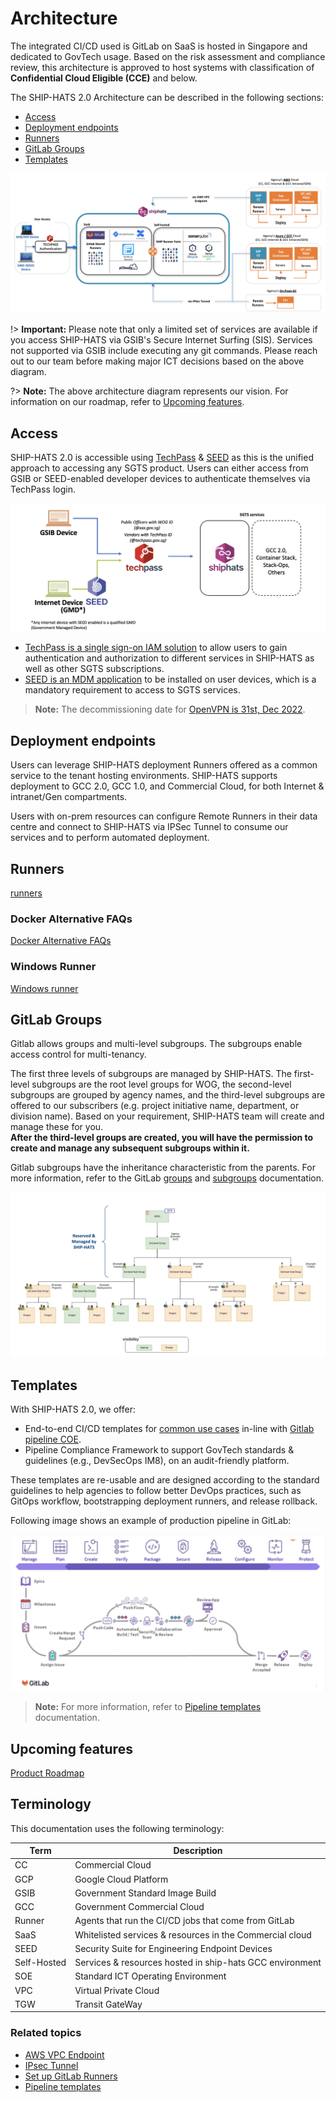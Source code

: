 # Architecture

The integrated CI/CD used is GitLab on SaaS is hosted in Singapore and dedicated to GovTech usage. Based on the risk assessment and compliance review, this architecture is approved to host systems with classification of **Confidential Cloud Eligible (CCE)** and below.



The SHIP-HATS 2.0 Architecture can be described in the following sections: 
- [Access](#access)
- [Deployment endpoints](#deployment-endpoints)
- [Runners](#runners)
- [GitLab Groups](#gitlab-groups)
- [Templates](#templates)


![Architecture](./images/architecture.png)

!> **Important:** Please note that only a limited set of services are available if you access SHIP-HATS via GSIB's Secure Internet Surfing (SIS). Services not supported via GSIB include executing any git commands. Please reach out to our team before making major ICT decisions based on the above diagram. 

<!--Please note that GSIB rules and policies apply as always that may lead to limited services available on GSIB. Before finalizing any changes to your environment based on the above diagram, please reach out to our team.-->

?> **Note:** The above architecture diagram represents our vision. For information on our roadmap, refer to [Upcoming features](#upcoming-features). 

## Access

SHIP-HATS 2.0 is accessible using [TechPass](https://docs.developer.tech.gov.sg/docs/techpass-tenant-guide/) & [SEED](https://docs.developer.tech.gov.sg/docs/security-suite-for-engineering-endpoint-devices/) as this is the unified approach to accessing any SGTS product. 
Users can either access from GSIB or SEED-enabled developer devices to authenticate themselves via TechPass login. 

![](./images/tp-seed.png)
 
- [TechPass is a single sign-on IAM solution](https://docs.developer.tech.gov.sg/docs/techpass-tenant-guide/) to allow users to gain authentication and authorization to different services in SHIP-HATS as well as other SGTS subscriptions. 
- [SEED is an MDM application](https://docs.developer.tech.gov.sg/docs/security-suite-for-engineering-endpoint-devices/) to be installed on user devices, which is a mandatory requirement to access to SGTS services.

> **Note:** The decommissioning date for [OpenVPN is 31st, Dec 2022](https://docs.developer.tech.gov.sg/docs/ship-hats-migration/ship-hats-migration-what-to-expect?id=key-tool-decommission-dates).


## Deployment endpoints

Users can leverage SHIP-HATS deployment Runners offered as a common service to the tenant hosting environments. SHIP-HATS supports deployment to GCC 2.0, GCC 1.0, and Commercial Cloud, for both Internet & intranet/Gen compartments.


Users with on-prem resources can configure Remote Runners in their data centre and connect to SHIP-HATS via IPSec Tunnel to consume our services and to perform automated deployment.

## Runners

[runners](./runners-snippet.md ':include')

### Docker Alternative FAQs

[Docker Alternative FAQs](./docker-alternative-faqs.md ':include')

### Windows Runner

[Windows runner](./windows-runner.md ':include')

## GitLab Groups

Gitlab allows groups and multi-level subgroups. The subgroups enable access control for multi-tenancy. 

The first three levels of subgroups are managed by SHIP-HATS. The first-level subgroups are the root level groups for WOG, the second-level subgroups are grouped by agency names, and the third-level subgroups are offered to our subscribers (e.g. project initiative name, department, or division name). Based on your requirement, SHIP-HATS team will create and manage these for you.   
**After the third-level groups are created, you will have the permission to create and manage any subsequent subgroups within it.**  

Gitlab subgroups have the inheritance characteristic from the parents. For more information, refer to the GitLab [groups](https://docs.gitlab.com/ee/user/group/index.html) and [subgroups](https://docs.gitlab.com/ee/user/group/subgroups/) documentation. 

![User Grouping Strategy](./images/user-group-strategy.png)

## Templates

With SHIP-HATS 2.0, we offer:  

- End-to-end CI/CD templates for [common use cases](pipeline-templates) in-line with [Gitlab pipeline COE](https://docs.gitlab.com/ee/ci/pipelines/). 
- Pipeline Compliance Framework to support GovTech standards & guidelines (e.g., DevSecOps IM8), on an audit-friendly platform. 

These templates are re-usable and are designed according to the standard guidelines to help agencies to follow better DevOps practices, such as GitOps workflow, bootstrapping deployment runners, and release rollback. 


Following image shows an example of production pipeline in GitLab: 

![Production Pipeline](./images/gitlab-end-to-end-pipeline.png)

<!-- We will also open up the template development for inner-sourcing. Anyone in SHIP-HATS community, expecting up to 3000 users will be able to contribute freely and to consume what others have contributed. We are hoping with more active engagement in the community is able to help the development team to accelerate their devops maturity journey. -->

<!-- One of our vision is to help agencies to comply to GovTech DevSecOps polices as stated in the IM8 document more easily, and preparing them to have an easy access to the evidence for future audit exercises. -->


> **Note:** For more information, refer to [Pipeline templates](pipeline-templates) documentation.

## Upcoming features

[Product Roadmap](./roadmap-features.md ':include')

## Terminology
This documentation uses the following terminology:

| **Term** | **Description** |
| --- | --- |
|CC|Commercial Cloud|
|GCP|Google Cloud Platform|
| GSIB | Government Standard Image Build|
| GCC | Government Commercial Cloud |
|Runner  | Agents that run the CI/CD jobs that come from GitLab|
|SaaS | Whitelisted services & resources in the Commercial cloud
|SEED|Security Suite for Engineering Endpoint Devices
|Self-Hosted |  Services & resources hosted in ship-hats GCC environment
| SOE | Standard ICT Operating Environment|
| VPC | Virtual Private Cloud|
| TGW | Transit GateWay|

### Related topics

- [AWS VPC Endpoint](aws-vpc-endpoint)
- [IPsec Tunnel](ipsec-tunnel)
- [Set up GitLab Runners](gitlab-runners)
- [Pipeline templates](pipeline-templates)